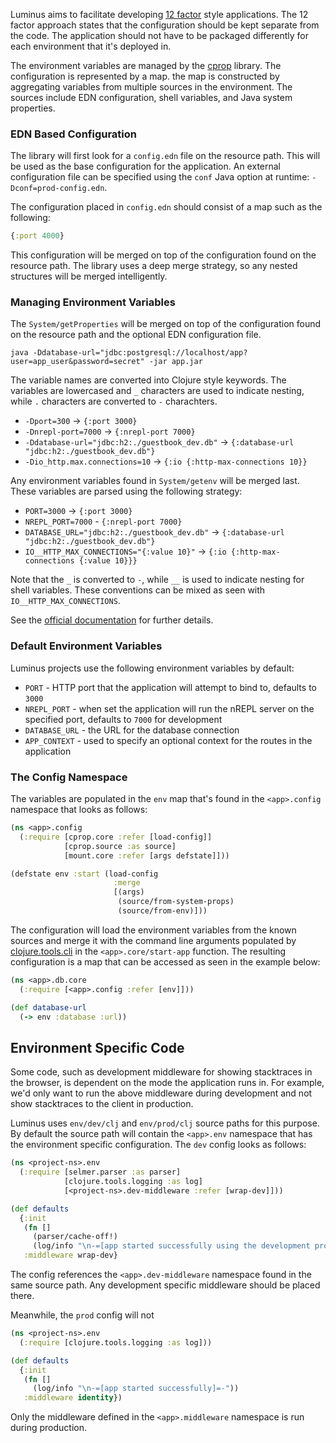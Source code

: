 Luminus aims to facilitate developing [12 factor](http://12factor.net/) style applications.
The 12 factor approach states that the configuration should be kept separate from the code. The application
should not have to be packaged differently for each environment that it's deployed in.

The environment variables are managed by the [cprop](https://github.com/tolitius/cprop) library.
The configuration is represented by a map. the map is constructed by aggregating variables from
multiple sources in the environment. The sources include EDN configuration, shell variables,
and Java system properties.

### EDN Based Configuration

The library will first look for a `config.edn` file on the resource path. This will be used as the
base configuration for the application. An external configuration file can be specified using the
`conf` Java option at runtime: `-Dconf=prod-config.edn`.

The configuration placed in `config.edn` should consist of a map such as the following:

```clojure
{:port 4000}
```

This configuration will be merged on top of the configuration found on the resource path.
The library uses a deep merge strategy, so any nested structures will be merged intelligently.

### Managing Environment Variables

The `System/getProperties` will be merged on top of the configuration found on the resource path and
the optional EDN configuration file.

```
java -Ddatabase-url="jdbc:postgresql://localhost/app?user=app_user&password=secret" -jar app.jar
```

The variable names are converted into Clojure style keywords. The variables are lowercased and `_`
characters are used to indicate nesting, while `.` characters are converted to `-` charachters.

* `-Dport=300` -> `{:port 3000}`
* `-Dnrepl-port=7000` -> `{:nrepl-port 7000}`
* `-Ddatabase-url="jdbc:h2:./guestbook_dev.db"` -> `{:database-url "jdbc:h2:./guestbook_dev.db"}`
* `-Dio_http.max.connections=10` -> `{:io {:http-max-connections 10}}`

Any environment variables found in `System/getenv` will be merged last. These variables are parsed using the
following strategy:

* `PORT=3000` -> `{:port 3000}`
* `NREPL_PORT=7000` - `{:nrepl-port 7000}`
* `DATABASE_URL="jdbc:h2:./guestbook_dev.db"` -> `{:database-url "jdbc:h2:./guestbook_dev.db"}`
* `IO__HTTP_MAX_CONNECTIONS="{:value 10}"` -> `{:io {:http-max-connections {:value 10}}}`

Note that the `_` is converted to `-`, while `__` is used to indicate nesting for shell variables. These
conventions can be mixed as seen with `IO__HTTP_MAX_CONNECTIONS`.

See the [official documentation](https://github.com/tolitius/cprop) for further details.

### Default Environment Variables

Luminus projects use the following environment variables by default:

* `PORT` - HTTP port that the application will attempt to bind to, defaults to `3000`
* `NREPL_PORT` - when set the application will run the nREPL server on the specified port, defaults to `7000` for development
* `DATABASE_URL` - the URL for the database connection
* `APP_CONTEXT` - used to specify an optional context for the routes in the application

### The Config Namespace

The variables are populated in the `env` map that's found in the `<app>.config` namespace that looks as follows:

```clojure
(ns <app>.config
  (:require [cprop.core :refer [load-config]]
            [cprop.source :as source]
            [mount.core :refer [args defstate]]))

(defstate env :start (load-config
                       :merge
                       [(args)
                        (source/from-system-props)
                        (source/from-env)]))
```

The configuration will load the environment variables from the known sources and merge it with the
command line arguments populated by [clojure.tools.cli](https://github.com/clojure/tools.cli) in the
`<app>.core/start-app` function. The resulting configuration is a map that can be accessed
as seen in the example below:

```clojure
(ns <app>.db.core
  (:require [<app>.config :refer [env]]))

(def database-url
  (-> env :database :url))
```

## Environment Specific Code

Some code, such as development middleware for showing stacktraces in the browser, is dependent on the mode the application
runs in. For example, we'd only want to run the above middleware during development and not show stacktraces to the client
in production.

Luminus uses `env/dev/clj` and `env/prod/clj` source paths for this purpose. By default the source path will contain the
`<app>.env` namespace that has the environment specific configuration. The `dev` config looks as follows:

```clojure
(ns <project-ns>.env
  (:require [selmer.parser :as parser]
            [clojure.tools.logging :as log]
            [<project-ns>.dev-middleware :refer [wrap-dev]]))

(def defaults
  {:init
   (fn []
     (parser/cache-off!)
     (log/info "\n-=[app started successfully using the development profile]=-"))
   :middleware wrap-dev}
```

The config references the `<app>.dev-middleware` namespace found in the same source path. Any development specific middleware
should be placed there.

Meanwhile, the `prod` config will not 
 
```clojure
(ns <project-ns>.env
  (:require [clojure.tools.logging :as log]))

(def defaults
  {:init
   (fn []
     (log/info "\n-=[app started successfully]=-"))
   :middleware identity})
```

Only the middleware defined in the `<app>.middleware` namespace is run during production.
